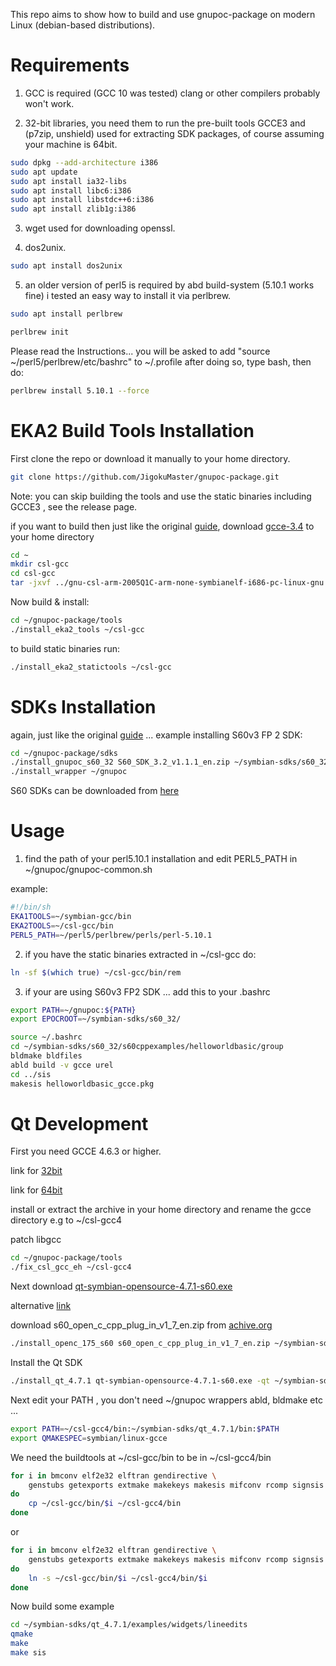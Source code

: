 This repo aims to show how to build and use gnupoc-package on modern Linux (debian-based distributions).

# Requirements

1. GCC is required (GCC 10 was tested) clang or other compilers probably won't work.

2. 32-bit libraries, you need them to run the pre-built tools GCCE3 and (p7zip, unshield) used for extracting SDK packages, of course assuming your machine is 64bit.

```bash
sudo dpkg --add-architecture i386
sudo apt update
sudo apt install ia32-libs
sudo apt install libc6:i386
sudo apt install libstdc++6:i386
sudo apt install zlib1g:i386
```

3. wget used for downloading openssl.

4. dos2unix.

```bash
sudo apt install dos2unix
```

5. an older version of perl5 is required by abd build-system (5.10.1 works fine) i tested an easy way to install it via perlbrew.

```bash
sudo apt install perlbrew
```

```bash
perlbrew init
```
Please read the Instructions... you will be asked to add "source ~/perl5/perlbrew/etc/bashrc" to ~/.profile
after doing so, type bash, then do:

```bash
perlbrew install 5.10.1 --force
```

# EKA2 Build Tools Installation

First clone the repo or download it manually to your home directory.

```bash
git clone https://github.com/JigokuMaster/gnupoc-package.git
```
Note: you can skip building the tools and use the static binaries including GCCE3 , see the release page. 

if you want to build then just like the original [guide](tools/README), download [gcce-3.4](https://www.martin.st/symbian/gnu-csl-arm-2005Q1C-arm-none-symbianelf-i686-pc-linux-gnu.tar.bz2) to your home directory

```bash
cd ~
mkdir csl-gcc
cd csl-gcc
tar -jxvf ../gnu-csl-arm-2005Q1C-arm-none-symbianelf-i686-pc-linux-gnu.tar.bz2
```
Now build & install:

```bash
cd ~/gnupoc-package/tools
./install_eka2_tools ~/csl-gcc
```
to build static binaries run:

```bash
./install_eka2_statictools ~/csl-gcc
```

# SDKs Installation

again, just like the original [guide](sdks/README) ... example installing S60v3 FP 2 SDK:

```bash
cd ~/gnupoc-package/sdks
./install_gnupoc_s60_32 S60_SDK_3.2_v1.1.1_en.zip ~/symbian-sdks/s60_32 
./install_wrapper ~/gnupoc
```
S60 SDKs can be downloaded from [here](https://archive.org/download/nokia_sdks_n_dev_tools)

# Usage

1. find the path of your perl5.10.1 installation and edit PERL5_PATH in ~/gnupoc/gnupoc-common.sh

example:

```bash
#!/bin/sh
EKA1TOOLS=~/symbian-gcc/bin
EKA2TOOLS=~/csl-gcc/bin
PERL5_PATH=~/perl5/perlbrew/perls/perl-5.10.1
```

2. if you have the static binaries extracted in ~/csl-gcc do:
```bash
ln -sf $(which true) ~/csl-gcc/bin/rem
```

3. if your are using S60v3 FP2 SDK ... add this to your .bashrc

```bash
export PATH=~/gnupoc:${PATH}
export EPOCROOT=~/symbian-sdks/s60_32/
```

```bash
source ~/.bashrc
cd ~/symbian-sdks/s60_32/s60cppexamples/helloworldbasic/group
bldmake bldfiles
abld build -v gcce urel
cd ../sis
makesis helloworldbasic_gcce.pkg
```
# Qt Development

First you need GCCE 4.6.3 or higher.

link for [32bit](https://mega.nz/file/e0dzADLA#3bOw1EAhke79HT9EWVlZarCz1tXpa6gkFYjTE1SFiFI)

link for [64bit](https://github.com/xsacha/SymbianGCC/releases/download/4.6.3/gcc4.6.3_x86-64.tar.bz2)

install or extract the archive in your home  directory and rename the gcce directory e.g to ~/csl-gcc4

patch libgcc

```bash
cd ~/gnupoc-package/tools
./fix_csl_gcc_eh ~/csl-gcc4
```
Next download [qt-symbian-opensource-4.7.1-s60.exe](https://ftp.icm.edu.pl/packages/qt.old/source/qt-symbian-opensource-4.7.1-s60.exe)

alternative [link](https://drive.google.com/file/d/1uhEqKeSRqrzhXYYL7A7c6Kb6itnKAeIv/view?usp=sharing) 

download s60_open_c_cpp_plug_in_v1_7_en.zip from [achive.org](https://archive.org/download/nokia_sdks_n_dev_tools)

```bash
./install_openc_175_s60 s60_open_c_cpp_plug_in_v1_7_en.zip ~/symbian-sdks/s60_32
```
Install the Qt SDK

```bash
./install_qt_4.7.1 qt-symbian-opensource-4.7.1-s60.exe -qt ~/symbian-sdks/qt_4.7.1 -sdk ~/symbian-sdks/s60_32
```

Next edit your PATH , you don't need ~/gnupoc wrappers  abld, bldmake etc ...

```bash
export PATH=~/csl-gcc4/bin:~/symbian-sdks/qt_4.7.1/bin:$PATH
export QMAKESPEC=symbian/linux-gcce
```
We need the buildtools at ~/csl-gcc/bin to be in ~/csl-gcc4/bin


```bash
for i in bmconv elf2e32 elftran gendirective \
	genstubs getexports extmake makekeys makesis mifconv rcomp signsis uidcrc
do
	cp ~/csl-gcc/bin/$i ~/csl-gcc4/bin
done

```
or

```bash
for i in bmconv elf2e32 elftran gendirective \
	genstubs getexports extmake makekeys makesis mifconv rcomp signsis uidcrc
do
	ln -s ~/csl-gcc/bin/$i ~/csl-gcc4/bin/$i
done
```

Now build some example

```bash
cd ~/symbian-sdks/qt_4.7.1/examples/widgets/lineedits
qmake
make
make sis
```
